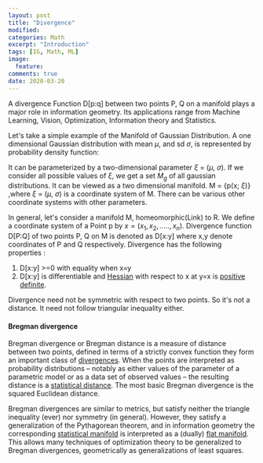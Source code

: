 ```yaml
---
layout: post
title: "Divergence"
modified:
categories: Math
excerpt: "Introduction"
tags: [IG, Math, ML]
image:
  feature:
comments: true
date: 2020-03-20
---
```

A divergence Function D[p:q] between two points P, Q on a manifold plays a major role in information geometry. Its applications range from Machine Learning, Vision, Optimization, Information theory and Statistics. 

Let's take a simple example of the Manifold of Gaussian Distribution. A one dimensional Gaussian distribution with mean $\mu$, and sd $\sigma$, is represented by probability density function: 

It can be parameterized by  a two-dimensional parameter $\xi$ = ($\mu$, $\sigma$). If we consider all possible values of $\xi$, we get a set $M_g$ of all gaussian distributions. It can be viewed as a two dimensional manifold. M = {p(x; $\xi$)} ,where $\xi$ = ($\mu$, $\sigma$) is a coordinate system of M.
There can be various other coordinate systems with other parameters. 

In general, let's consider a manifold M, homeomorphic(Link) to R. We define a coordinate system of a Point p by $x = (x_1, x_2, ..... , x_n)$. Divergence function D[P:Q] of two points P, Q on M is denoted as 
D[x:y] where x,y denote coordinates of P and Q respectively. Divergence has the following properties :

1. D[x:y] >=0 with equality when x=y
2. D[x:y] is differentiable  and [Hessian](https://mathworld.wolfram.com/Hessian.html) with respect to x at y=x is [positive definite](https://en.wikipedia.org/wiki/Definiteness_of_a_matrix).

Divergence need not be symmetric with respect to two points. So it's not a distance. It need not follow triangular inequality either. 

#### Bregman divergence

Bregman divergence or Bregman distance is a measure of distance between two points, defined in terms of a strictly convex function they form an important class of [divergences](https://en.wikipedia.org/wiki/Divergence_(statistics)). When the points are interpreted as probability distributions – notably as either values of the parameter of a parametric model or as a data set of observed values – the resulting distance is a [statistical distance](https://en.wikipedia.org/wiki/Statistical_distance). The most basic Bregman divergence is the squared Euclidean distance.

Bregman divergences are similar to metrics, but satisfy neither the triangle inequality (ever) nor symmetry (in general). However, they satisfy a generalization of the Pythagorean theorem, and in information geometry the corresponding [statistical manifold](https://en.wikipedia.org/wiki/Statistical_manifold) is interpreted as a (dually) [flat manifold](https://en.wikipedia.org/wiki/Flat_manifold). This allows many techniques of optimization theory to be generalized to Bregman divergences, geometrically as generalizations of least squares.

